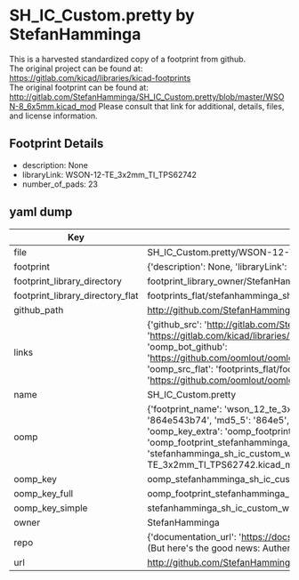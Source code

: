 # SH_IC_Custom.pretty by StefanHamminga  
This is a harvested standardized copy of a footprint from github.  
The original project can be found at:  
https://gitlab.com/kicad/libraries/kicad-footprints  
The original footprint can be found at:
http://gitlab.com/StefanHamminga/SH_IC_Custom.pretty/blob/master/WSON-8_6x5mm.kicad_mod
Please consult that link for additional, details, files, and license information.  
## Footprint Details
* description: None  
* libraryLink: WSON-12-TE_3x2mm_TI_TPS62742  
* number_of_pads: 23  
## yaml dump  
| Key | Value |  
| --- | --- |  
| file | SH_IC_Custom.pretty/WSON-12-TE_3x2mm_TI_TPS62742.kicad_mod |  
| footprint | {'description': None, 'libraryLink': 'WSON-12-TE_3x2mm_TI_TPS62742', 'number_of_pads': 23} |  
| footprint_library_directory | footprint_library_owner/StefanHamminga_SH_IC_Custom.pretty |  
| footprint_library_directory_flat | footprints_flat/stefanhamminga_sh_ic_custom_wson_12_te_3x2mm_ti_tps62742/working |  
| github_path | http://github.com/StefanHamminga/SH_IC_Custom.pretty/blob/master/WSON-12-TE_3x2mm_TI_TPS62742.kicad_mod |  
| links | {'github_src': 'http://gitlab.com/StefanHamminga/SH_IC_Custom.pretty/blob/master/WSON-8_6x5mm.kicad_mod', 'github_src_repo': 'https://gitlab.com/kicad/libraries/kicad-footprints', 'oomp_bot': 'footprints/stefanhamminga_sh_ic_custom_wson_12_te_3x2mm_ti_tps62742/working', 'oomp_bot_github': 'https://github.com/oomlout/oomlout_oomp_footprint_bot/tree/main/footprints/stefanhamminga_sh_ic_custom_wson_12_te_3x2mm_ti_tps62742/working', 'oomp_src_flat': 'footprints_flat/footprints_flat/stefanhamminga_sh_ic_custom_wson_12_te_3x2mm_ti_tps62742/working', 'oomp_src_flat_github': 'https://github.com/oomlout/oomlout_oomp_footprint_src/tree/main/footprints_flat/stefanhamminga_sh_ic_custom_wson_12_te_3x2mm_ti_tps62742/working'} |  
| name | SH_IC_Custom.pretty |  
| oomp | {'footprint_name': 'wson_12_te_3x2mm_ti_tps62742', 'library_name': 'sh_ic_custom', 'md5': '864e543b7400960c14e0fac83ba8acd9', 'md5_10': '864e543b74', 'md5_5': '864e5', 'md5_6': '864e54', 'oomp_key': 'oomp_stefanhamminga_sh_ic_custom_wson_12_te_3x2mm_ti_tps62742', 'oomp_key_extra': 'oomp_footprint_stefanhamminga_sh_ic_custom_wson_12_te_3x2mm_ti_tps62742', 'oomp_key_full': 'oomp_footprint_stefanhamminga_sh_ic_custom_wson_12_te_3x2mm_ti_tps62742_864e54', 'oomp_key_simple': 'stefanhamminga_sh_ic_custom_wson_12_te_3x2mm_ti_tps62742', 'original_filename': 'SH_IC_Custom.pretty/WSON-12-TE_3x2mm_TI_TPS62742.kicad_mod', 'owner_name': 'stefanhamminga'} |  
| oomp_key | oomp_stefanhamminga_sh_ic_custom_wson_12_te_3x2mm_ti_tps62742 |  
| oomp_key_full | oomp_footprint_stefanhamminga_sh_ic_custom_wson_12_te_3x2mm_ti_tps62742 |  
| oomp_key_simple | stefanhamminga_sh_ic_custom_wson_12_te_3x2mm_ti_tps62742 |  
| owner | StefanHamminga |  
| repo | {'documentation_url': 'https://docs.github.com/rest/overview/resources-in-the-rest-api#rate-limiting', 'message': "API rate limit exceeded for 84.66.173.59. (But here's the good news: Authenticated requests get a higher rate limit. Check out the documentation for more details.)"} |  
| url | http://github.com/StefanHamminga/SH_IC_Custom.pretty |  

